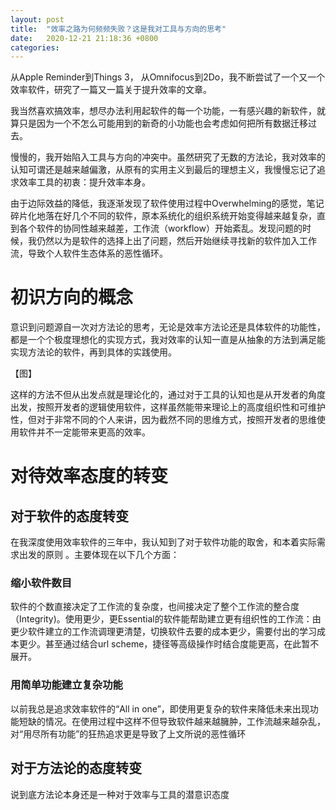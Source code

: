 ```yaml
---
layout: post
title:  "效率之路为何频频失败？这是我对工具与方向的思考"
date:   2020-12-21 21:18:36 +0800
categories: 
---
```


从Apple Reminder到Things 3， 从Omnifocus到2Do，我不断尝试了一个又一个效率软件，研究了一篇又一篇关于提升效率的文章。

我当然喜欢搞效率，想尽办法利用起软件的每一个功能，一有感兴趣的新软件，就算只是因为一个不怎么可能用到的新奇的小功能也会考虑如何把所有数据迁移过去。

慢慢的，我开始陷入工具与方向的冲突中。虽然研究了无数的方法论，我对效率的认知可谓还是越来越偏激，从原有的实用主义到最后的理想主义，我慢慢忘记了追求效率工具的初衷：提升效率本身。

由于边际效益的降低，我逐渐发现了软件使用过程中Overwhelming的感觉，笔记碎片化地落在好几个不同的软件，原本系统化的组织系统开始变得越来越复杂，直到各个软件的协同性越来越差，工作流（workflow）开始紊乱。发现问题的时候，我仍然以为是软件的选择上出了问题，然后开始继续寻找新的软件加入工作流，导致个人软件生态体系的恶性循环。

# 初识方向的概念
意识到问题源自一次对方法论的思考，无论是效率方法论还是具体软件的功能性，都是一个个极度理想化的实现方式，我对效率的认知一直是从抽象的方法到满足能实现方法论的软件，再到具体的实践使用。

【图】

这样的方法不但从出发点就是理论化的，通过对于工具的认知也是从开发者的角度出发，按照开发者的逻辑使用软件，这样虽然能带来理论上的高度组织性和可维护性，但对于非常不同的个人来讲，因为截然不同的思维方式，按照开发者的思维使用软件并不一定能带来更高的效率。

# 对待效率态度的转变
## 对于软件的态度转变
在我深度使用效率软件的三年中，我认知到了对于软件功能的取舍，和本着实际需求出发的原则 。主要体现在以下几个方面：

### 缩小软件数目
软件的个数直接决定了工作流的复杂度，也间接决定了整个工作流的整合度（Integrity)。使用更少，更Essential的软件能帮助建立更有组织性的工作流：由更少软件建立的工作流调理更清楚，切换软件去要的成本更少，需要付出的学习成本更少。甚至通过结合url scheme，捷径等高级操作时结合度能更高，在此暂不展开。

### 用简单功能建立复杂功能
以前我总是追求效率软件的“All in one”，即使用更复杂的软件来降低未来出现功能短缺的情况。在使用过程中这样不但导致软件越来越臃肿，工作流越来越杂乱，对“用尽所有功能”的狂热追求更是导致了上文所说的恶性循环

## 对于方法论的态度转变
说到底方法论本身还是一种对于效率与工具的潜意识态度